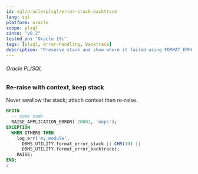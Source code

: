```yaml
---
id: sql/oracle/plsql/error-stack-backtrace
lang: sql
platform: oracle
scope: plsql
since: "v0.2"
tested_on: "Oracle 19c"
tags: [plsql, error-handling, backtrace]
description: "Preserve stack and show where it failed using FORMAT_ERROR_BACKTRACE"
---
```

###### Oracle PL/SQL
### Re-raise with context, keep stack
Never swallow the stack; attach context then re-raise.
```sql
BEGIN
  -- some code
  RAISE_APPLICATION_ERROR(-20001, 'oops');
EXCEPTION
  WHEN OTHERS THEN
    log_err('my_module',
      DBMS_UTILITY.format_error_stack || CHR(10) ||
      DBMS_UTILITY.format_error_backtrace);
    RAISE;
END;
/
```
